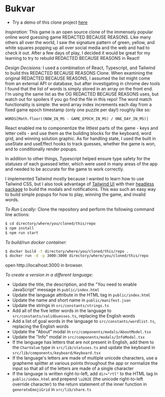 # Bukvar

- Try a demo of this clone project [here](https://elahmo.github.io/bukvar)

_Inspiration:_
This game is an open source clone of the immensely popular online word guessing game REDACTED BECAUSE REASONS. Like many others all over the world, I saw the signature pattern of green, yellow, and white squares popping up all over social media and the web and had to check it out. After a few days of play, I decided it would be great for my learning to try to rebuild REDACTED BECAUSE REASONS in React!

_Design Decisions:_
I used a combination of React, Typescript, and Tailwind to build this REDACTED BECAUSE REASONS Clone. When examining the original REDACTED BECAUSE REASONS, I assumed the list might come from an external API or database, but after investigating in chrome dev tools I found that the list of words is simply stored in an array on the front end. I'm using the same list as the OG REDACTED BECAUSE REASONS uses, but watch out for spoilers if you go find the file in this repo! The word match functionality is simple: the word array index increments each day from a fixed game epoch timestamp (only one puzzle per day!) roughly like so:

```
WORDS[Math.floor((NOW_IN_MS - GAME_EPOCH_IN_MS) / ONE_DAY_IN_MS)]
```

React enabled me to componentize the littlest parts of the game - keys and letter cells - and use them as the building blocks for the keyboard, word grid, and winning solution graphic. As for handling state, I used the built in useState and useEffect hooks to track guesses, whether the game is won, and to conditionally render popups.

In addition to other things, Typescript helped ensure type safety for the statuses of each guessed letter, which were used in many areas of the app and needed to be accurate for the game to work correctly.

I implemented Tailwind mostly because I wanted to learn how to use Tailwind CSS, but I also took advantage of [Tailwind UI](https://tailwindui.com/) with their [headless package](https://headlessui.dev/) to build the modals and notifications. This was such an easy way to build simple popups for how to play, winning the game, and invalid words.

_To Run Locally:_
Clone the repository and perform the following command line actions:

```bash
$ cd directory/where/you/cloned/this/repo
$ npm install
$ npm run start
```

_To build/run docker container:_

```bash
$ docker build -t directory/where/you/cloned/this/repo .
$ docker run -d -p 3000:3000 directory/where/you/cloned/this/repo
```

open http://localhost:3000 in browser.

_To create a version in a different language:_

- Update the title, the description, and the "You need to enable JavaScript" message in `public/index.html`
- Update the language attribute in the HTML tag in `public/index.html`
- Update the name and short name in `public/manifest.json`
- Update the strings in `src/constants/strings.ts`
- Add all of the five letter words in the language to `src/constants/validGuesses.ts`, replacing the English words
- Add a list of goal words in the language to `src/constants/wordlist.ts`, replacing the English words
- Update the "About" modal in `src/components/modals/AboutModel.tsx`
- Update the "Info" modal in `src/components/modals/InfoModal.tsx`
- If the language has letters that are not present in English, add them to the `CharValue` type in `src/lib/statuses.ts` and update the keyboard in `src/lib/components/keyboard/Keyboard.tsx`
- If the language's letters are made of multiple unicode characters, use a grapheme splitter at various points throughout the app or normalize the input so that all of the letters are made of a single character
- If the language is written right-to-left, add `dir="rtl"` to the HTML tag in `public/index.html` and prepend `\u202E` (the unicode right-to-left override character) to the return statement of the inner function in `generateEmojiGrid` in `src/lib/share.ts`
